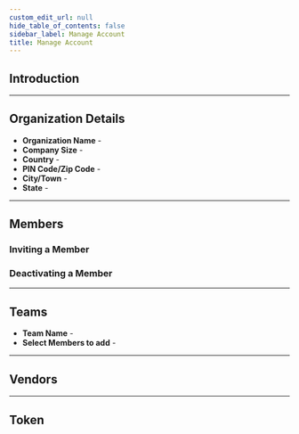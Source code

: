 ```yaml
---
custom_edit_url: null
hide_table_of_contents: false
sidebar_label: Manage Account
title: Manage Account
---
```


## Introduction

---

## Organization Details

* **Organization Name** - 
* **Company Size** - 
* **Country** - 
* **PIN Code/Zip Code** - 
* **City/Town** - 
* **State** - 

---

## Members

### Inviting a Member

### Deactivating a Member

---

## Teams

* **Team Name** - 
* **Select Members to add** - 

---

## Vendors

---

## Token


